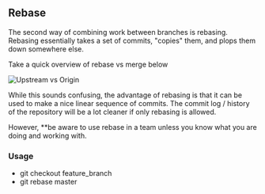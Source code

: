 ## Rebase

The second way of combining work between branches is rebasing. Rebasing essentially takes a set of commits, "copies" them, and plops them down somewhere else.

Take a quick overview of rebase vs merge below

![Upstream vs Origin](https://github.com/Seven-Bi/GitTut/blob/master/images/rebase_introduction.PNG)


While this sounds confusing, the advantage of rebasing is that it can be used to make a nice linear sequence of commits. The commit log / history of the repository will be a lot cleaner if only rebasing is allowed.

However, **be aware to use rebase in a team unless you know what you are doing and working with.


### Usage
- git checkout feature_branch
- git rebase master